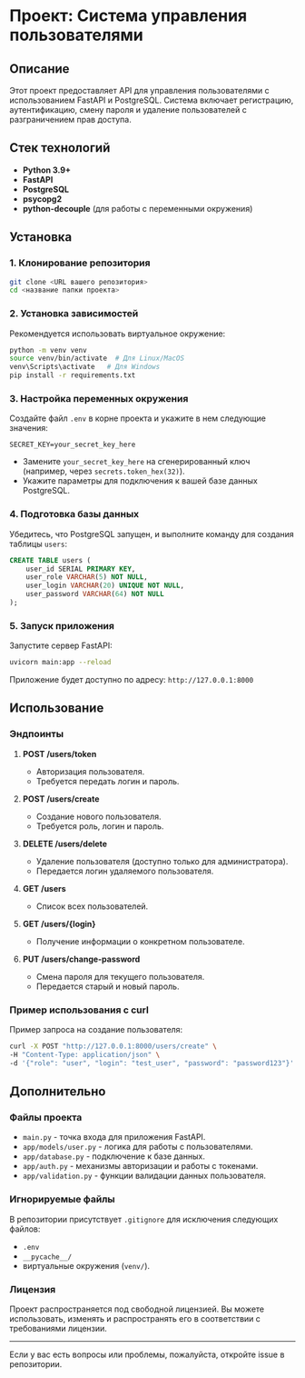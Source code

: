 # Проект: Система управления пользователями

## Описание
Этот проект предоставляет API для управления пользователями с использованием FastAPI и PostgreSQL. Система включает регистрацию, аутентификацию, смену пароля и удаление пользователей с разграничением прав доступа.

## Стек технологий
- **Python 3.9+**
- **FastAPI**
- **PostgreSQL**
- **psycopg2**
- **python-decouple** (для работы с переменными окружения)

## Установка

### 1. Клонирование репозитория
```bash
git clone <URL вашего репозитория>
cd <название папки проекта>
```

### 2. Установка зависимостей
Рекомендуется использовать виртуальное окружение:
```bash
python -m venv venv
source venv/bin/activate  # Для Linux/MacOS
venv\Scripts\activate   # Для Windows
pip install -r requirements.txt
```

### 3. Настройка переменных окружения
Создайте файл `.env` в корне проекта и укажите в нем следующие значения:
```
SECRET_KEY=your_secret_key_here
```
- Замените `your_secret_key_here` на сгенерированный ключ (например, через `secrets.token_hex(32)`).
- Укажите параметры для подключения к вашей базе данных PostgreSQL.

### 4. Подготовка базы данных
Убедитесь, что PostgreSQL запущен, и выполните команду для создания таблицы `users`:
```sql
CREATE TABLE users (
    user_id SERIAL PRIMARY KEY,
    user_role VARCHAR(5) NOT NULL,
    user_login VARCHAR(20) UNIQUE NOT NULL,
    user_password VARCHAR(64) NOT NULL
);
```

### 5. Запуск приложения
Запустите сервер FastAPI:
```bash
uvicorn main:app --reload
```
Приложение будет доступно по адресу: `http://127.0.0.1:8000`

## Использование

### Эндпоинты
1. **POST /users/token**
   - Авторизация пользователя.
   - Требуется передать логин и пароль.
   
2. **POST /users/create**
   - Создание нового пользователя.
   - Требуется роль, логин и пароль.

3. **DELETE /users/delete**
   - Удаление пользователя (доступно только для администратора).
   - Передается логин удаляемого пользователя.

4. **GET /users**
   - Список всех пользователей.

5. **GET /users/{login}**
   - Получение информации о конкретном пользователе.

6. **PUT /users/change-password**
   - Смена пароля для текущего пользователя.
   - Передается старый и новый пароль.

### Пример использования с curl
Пример запроса на создание пользователя:
```bash
curl -X POST "http://127.0.0.1:8000/users/create" \
-H "Content-Type: application/json" \
-d '{"role": "user", "login": "test_user", "password": "password123"}'
```

## Дополнительно

### Файлы проекта
- `main.py` - точка входа для приложения FastAPI.
- `app/models/user.py` - логика для работы с пользователями.
- `app/database.py` - подключение к базе данных.
- `app/auth.py` - механизмы авторизации и работы с токенами.
- `app/validation.py` - функции валидации данных пользователя.

### Игнорируемые файлы
В репозитории присутствует `.gitignore` для исключения следующих файлов:
- `.env`
- `__pycache__/`
- виртуальные окружения (`venv/`).

### Лицензия
Проект распространяется под свободной лицензией. Вы можете использовать, изменять и распространять его в соответствии с требованиями лицензии.

---
Если у вас есть вопросы или проблемы, пожалуйста, откройте issue в репозитории.

